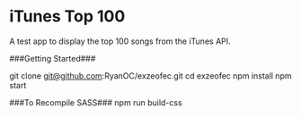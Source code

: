 iTunes Top 100
====================

A test app to display the top 100 songs from the iTunes API.


###Getting Started###

  git clone git@github.com:RyanOC/exzeofec.git
  cd exzeofec
	npm install
	npm start

###To Recompile SASS###
	npm run build-css
